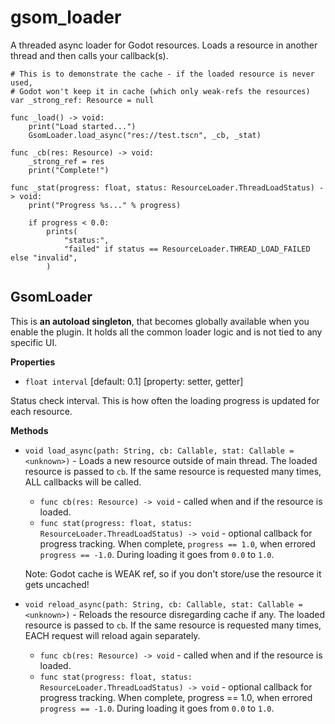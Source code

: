 # gsom_loader

A threaded async loader for Godot resources.
Loads a resource in another thread and then calls your callback(s).

```gdscript
# This is to demonstrate the cache - if the loaded resource is never used,
# Godot won't keep it in cache (which only weak-refs the resources)
var _strong_ref: Resource = null

func _load() -> void:
	print("Load started...")
	GsomLoader.load_async("res://test.tscn", _cb, _stat)

func _cb(res: Resource) -> void:
	_strong_ref = res
	print("Complete!")

func _stat(progress: float, status: ResourceLoader.ThreadLoadStatus) -> void:
	print("Progress %s..." % progress)
	
	if progress < 0.0:
		prints(
			"status:",
			"failed" if status == ResourceLoader.THREAD_LOAD_FAILED else "invalid",
		)
```

## GsomLoader

This is **an autoload singleton**, that becomes globally available when you enable the plugin.
It holds all the common loader logic and is not tied to any specific UI.

**Properties**

* `float interval` [default: 0.1] [property: setter, getter]

Status check interval. This is how often the loading progress is updated for each resource.


**Methods**

* `void load_async(path: String, cb: Callable, stat: Callable = <unknown>)` -
    Loads a new resource outside of main thread. The loaded resource is passed to `cb`.
    If the same resource is requested many times, ALL callbacks will be called.
    
    * `func cb(res: Resource) -> void` - called when and if the resource is loaded.
    * `func stat(progress: float, status: ResourceLoader.ThreadLoadStatus) -> void` -
        optional callback for progress tracking. When complete, `progress == 1.0`,
        when errored `progress == -1.0`. During loading it goes from `0.0` to `1.0`.
    
    Note: Godot cache is WEAK ref, so if you don't store/use the resource it gets uncached!

* `void reload_async(path: String, cb: Callable, stat: Callable = <unknown>)` -
    Reloads the resource disregarding cache if any. The loaded resource is passed to `cb`.
    If the same resource is requested many times, EACH request will reload again separately.
    
    * `func cb(res: Resource) -> void` - called when and if the resource is loaded.
    * `func stat(progress: float, status: ResourceLoader.ThreadLoadStatus) -> void` -
        optional callback for progress tracking. When complete, progress == 1.0,
        when errored `progress == -1.0`. During loading it goes from `0.0` to `1.0`.
